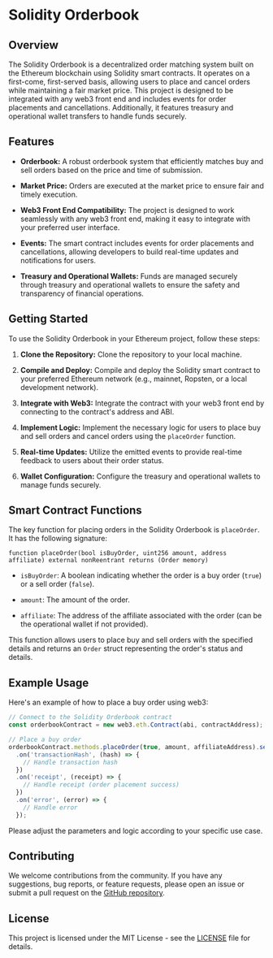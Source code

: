 # Solidity Orderbook

## Overview

The Solidity Orderbook is a decentralized order matching system built on the Ethereum blockchain using Solidity smart contracts. It operates on a first-come, first-served basis, allowing users to place and cancel orders while maintaining a fair market price. This project is designed to be integrated with any web3 front end and includes events for order placements and cancellations. Additionally, it features treasury and operational wallet transfers to handle funds securely.

## Features

- **Orderbook:** A robust orderbook system that efficiently matches buy and sell orders based on the price and time of submission.

- **Market Price:** Orders are executed at the market price to ensure fair and timely execution.

- **Web3 Front End Compatibility:** The project is designed to work seamlessly with any web3 front end, making it easy to integrate with your preferred user interface.

- **Events:** The smart contract includes events for order placements and cancellations, allowing developers to build real-time updates and notifications for users.

- **Treasury and Operational Wallets:** Funds are managed securely through treasury and operational wallets to ensure the safety and transparency of financial operations.

## Getting Started

To use the Solidity Orderbook in your Ethereum project, follow these steps:

1. **Clone the Repository:** Clone the repository to your local machine.

2. **Compile and Deploy:** Compile and deploy the Solidity smart contract to your preferred Ethereum network (e.g., mainnet, Ropsten, or a local development network).

3. **Integrate with Web3:** Integrate the contract with your web3 front end by connecting to the contract's address and ABI.

4. **Implement Logic:** Implement the necessary logic for users to place buy and sell orders and cancel orders using the `placeOrder` function.

5. **Real-time Updates:** Utilize the emitted events to provide real-time feedback to users about their order status.

6. **Wallet Configuration:** Configure the treasury and operational wallets to manage funds securely.

## Smart Contract Functions

The key function for placing orders in the Solidity Orderbook is `placeOrder`. It has the following signature:

```solidity
function placeOrder(bool isBuyOrder, uint256 amount, address affiliate) external nonReentrant returns (Order memory)
```

- `isBuyOrder`: A boolean indicating whether the order is a buy order (`true`) or a sell order (`false`).

- `amount`: The amount of the order.

- `affiliate`: The address of the affiliate associated with the order (can be the operational wallet if not provided).

This function allows users to place buy and sell orders with the specified details and returns an `Order` struct representing the order's status and details.

## Example Usage

Here's an example of how to place a buy order using web3:

```javascript
// Connect to the Solidity Orderbook contract
const orderbookContract = new web3.eth.Contract(abi, contractAddress);

// Place a buy order
orderbookContract.methods.placeOrder(true, amount, affiliateAddress).send({ from: userAddress })
  .on('transactionHash', (hash) => {
    // Handle transaction hash
  })
  .on('receipt', (receipt) => {
    // Handle receipt (order placement success)
  })
  .on('error', (error) => {
    // Handle error
  });
```

Please adjust the parameters and logic according to your specific use case.

## Contributing

We welcome contributions from the community. If you have any suggestions, bug reports, or feature requests, please open an issue or submit a pull request on the [GitHub repository](https://github.com/yourusername/solidity-orderbook).

## License

This project is licensed under the MIT License - see the [LICENSE](LICENSE) file for details.

